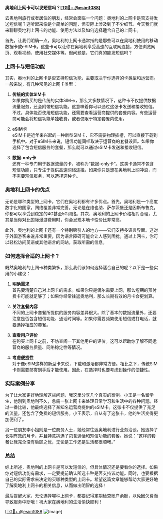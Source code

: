 **奥地利上网卡可以发短信吗？[[TG💪+ @esim1088](https://t.me/s/esim1088)]**

去奥地利旅行或者居住的朋友，经常会面临一个问题：奥地利的上网卡是否支持发送短信呢？这听起来像是个简单的问题，但实际上涉及到了不少细节。今天我们就来聊聊奥地利上网卡的功能、使用方法以及如何选择适合自己的上网卡。

首先，让我们明确一点，奥地利的上网卡通常指的是那些可以在奥地利使用的移动数据卡或eSIM卡。这些卡可以让你在奥地利享受高速的互联网连接，方便浏览网页、观看视频、使用社交媒体等。但问题是，它们真的能发短信吗？

### 上网卡与短信功能

其实，奥地利的上网卡是否支持短信功能，主要取决于你选择的卡类型和运营商。一般来说，有几种常见的上网卡类型：

1. **传统的实体SIM卡**  
   如果你购买的是传统的实体SIM卡，那么大多数情况下，这种卡不仅提供数据流量服务，还会附带短信功能。这意味着你可以通过这张卡发送和接收短信。不过，具体能否使用短信功能，还需要查看运营商提供的套餐内容。有些运营商可能会将短信功能单独收费，或者仅限于特定套餐内使用。

2. **eSIM卡**  
   eSIM卡是近年来兴起的一种新型SIM卡，它不需要物理插槽，可以直接下载到手机中。对于eSIM卡来说，短信功能同样取决于运营商的套餐设置。如果你选择了包含短信服务的套餐，那么就可以通过eSIM卡发送和接收短信。

3. **数据-only卡**  
   还有一种专门用于数据流量的卡，被称为“数据-only卡”。这类卡通常不包含短信功能，只专注于提供高速网络连接。如果你只是想在奥地利上网冲浪，而不需要短信服务，可以选择这种卡。

### 奥地利上网卡的优点

无论是哪种类型的上网卡，它们在奥地利都有许多优点。首先，奥地利是一个高度数字化的国家，网络覆盖非常完善。无论是在维也纳、萨尔茨堡还是因斯布鲁克，你都可以享受到稳定的4G甚至5G网络。其次，奥地利的上网卡价格相对合理，尤其是当你对比国际漫游费用时，你会发现本地卡性价比非常高。

此外，奥地利的上网卡还有一个特别吸引人的地方——它们支持多语言界面。这对于外国游客来说非常重要，因为语言障碍可能会让人感到困扰。通过上网卡，你可以轻松访问英语或其他语言的网站，获取所需的信息。

### 如何选择合适的上网卡？

既然奥地利的上网卡种类繁多，那么我们该如何选择适合自己的呢？以下是一些实用的小建议：

1. **明确需求**  
   首先要清楚自己对上网卡的需求。如果你只是偶尔需要上网，那么短期的预付费卡可能就足够了；如果你经常往返奥地利，那么长期有效的月卡会更划算。

2. **关注套餐内容**  
   不同的上网卡套餐所提供的服务内容差异很大。除了基本的数据流量外，还要注意是否包含短信功能、通话时间等。如果你需要频繁使用短信或打电话，就要选择相应的套餐。

3. **查看用户评价**  
   在购买上网卡之前，不妨查阅一下其他用户的评价。这可以帮助你了解不同运营商的服务质量、网络稳定性等情况。

4. **考虑便捷性**  
   对于像eSIM这样的新型卡来说，下载和激活都非常方便。相比之下，传统SIM卡则需要邮寄到手后才能使用。因此，在选择时也要考虑到操作的便捷性。

### 实际案例分享

为了让大家更好地理解这些问题，我这里分享几个真实的案例。小王是一名留学生，他刚到奥地利不久，急需一张上网卡来处理日常学习和生活中的各种问题。经过一番比较，他最终选择了某知名运营商提供的eSIM卡。这张卡不仅提供了充足的流量，还包含了免费的短信服务。小王表示，自从有了这张卡，他的生活变得更加便利了。

另一位朋友李小姐则是一位商务人士，她经常往返奥地利进行业务洽谈。她选择了长期有效的月卡，并且特意挑选了包含通话和短信功能的套餐。她说：“这样的套餐让我完全没有后顾之忧，无论是工作还是生活都很顺畅。”

### 总结

综上所述，奥地利的上网卡是可以发短信的，但具体情况还是要看你的选择。如果你对短信功能有需求，一定要提前确认所选卡种是否支持该功能。同时，也要根据自己的实际需求来决定购买哪种类型的上网卡。希望这篇文章能够帮助大家更好地了解奥地利上网卡的相关信息，从而做出明智的选择！

最后提醒大家，无论选择哪种上网卡，都要记得定期检查账户余额，以免因欠费而导致服务中断哦！祝大家在奥地利的生活愉快顺利！

[[TG💪+ @esim1088](https://t.me/s/esim1088) ![Image](https://i.postimg.cc/4NQfJmqS/Snipaste-2025-05-13-00-14-12.png)]